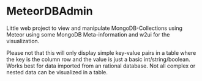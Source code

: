 # MeteorDBAdmin
Little web project to view and manipulate MongoDB-Collections using Meteor using some MongoDB Meta-information and w2ui for the visualization.

Please not that this will only display simple key-value pairs in a table where the key is the column row and the value is just a basic int/string/boolean.
Works best for data imported from an rational database.
Not all complex or nested data can be visualized in a table.
